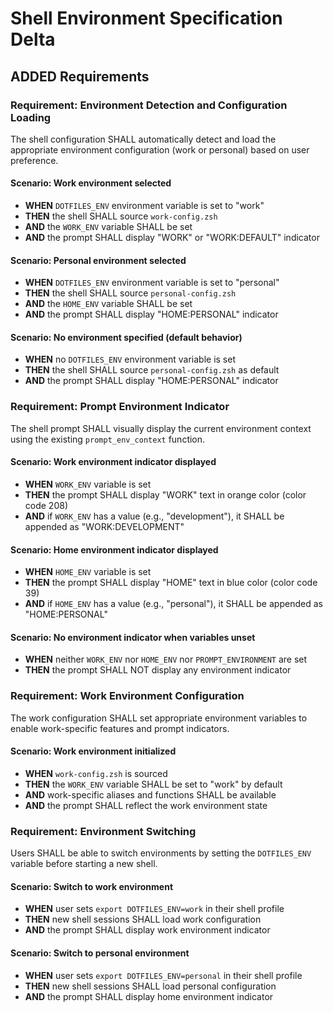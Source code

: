 # Shell Environment Specification Delta

## ADDED Requirements

### Requirement: Environment Detection and Configuration Loading
The shell configuration SHALL automatically detect and load the appropriate environment configuration (work or personal) based on user preference.

#### Scenario: Work environment selected
- **WHEN** `DOTFILES_ENV` environment variable is set to "work"
- **THEN** the shell SHALL source `work-config.zsh`
- **AND** the `WORK_ENV` variable SHALL be set
- **AND** the prompt SHALL display "WORK" or "WORK:DEFAULT" indicator

#### Scenario: Personal environment selected
- **WHEN** `DOTFILES_ENV` environment variable is set to "personal"
- **THEN** the shell SHALL source `personal-config.zsh`
- **AND** the `HOME_ENV` variable SHALL be set
- **AND** the prompt SHALL display "HOME:PERSONAL" indicator

#### Scenario: No environment specified (default behavior)
- **WHEN** no `DOTFILES_ENV` environment variable is set
- **THEN** the shell SHALL source `personal-config.zsh` as default
- **AND** the prompt SHALL display "HOME:PERSONAL" indicator

### Requirement: Prompt Environment Indicator
The shell prompt SHALL visually display the current environment context using the existing `prompt_env_context` function.

#### Scenario: Work environment indicator displayed
- **WHEN** `WORK_ENV` variable is set
- **THEN** the prompt SHALL display "WORK" text in orange color (color code 208)
- **AND** if `WORK_ENV` has a value (e.g., "development"), it SHALL be appended as "WORK:DEVELOPMENT"

#### Scenario: Home environment indicator displayed
- **WHEN** `HOME_ENV` variable is set
- **THEN** the prompt SHALL display "HOME" text in blue color (color code 39)
- **AND** if `HOME_ENV` has a value (e.g., "personal"), it SHALL be appended as "HOME:PERSONAL"

#### Scenario: No environment indicator when variables unset
- **WHEN** neither `WORK_ENV` nor `HOME_ENV` nor `PROMPT_ENVIRONMENT` are set
- **THEN** the prompt SHALL NOT display any environment indicator

### Requirement: Work Environment Configuration
The work configuration SHALL set appropriate environment variables to enable work-specific features and prompt indicators.

#### Scenario: Work environment initialized
- **WHEN** `work-config.zsh` is sourced
- **THEN** the `WORK_ENV` variable SHALL be set to "work" by default
- **AND** work-specific aliases and functions SHALL be available
- **AND** the prompt SHALL reflect the work environment state

### Requirement: Environment Switching
Users SHALL be able to switch environments by setting the `DOTFILES_ENV` variable before starting a new shell.

#### Scenario: Switch to work environment
- **WHEN** user sets `export DOTFILES_ENV=work` in their shell profile
- **THEN** new shell sessions SHALL load work configuration
- **AND** the prompt SHALL display work environment indicator

#### Scenario: Switch to personal environment
- **WHEN** user sets `export DOTFILES_ENV=personal` in their shell profile
- **THEN** new shell sessions SHALL load personal configuration
- **AND** the prompt SHALL display home environment indicator
